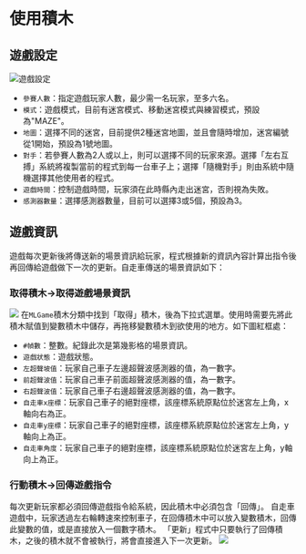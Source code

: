 # 使用積木
## 遊戲設定
![遊戲設定](https://imgur.com/2qGj4HT.jpg )
* `參賽人數`：指定遊戲玩家人數，最少需一名玩家，至多六名。
* `模式`：遊戲模式，目前有迷宮模式、移動迷宮模式與練習模式，預設為"MAZE"。
* `地圖`：選擇不同的迷宮，目前提供2種迷宮地圖，並且會隨時增加，迷宮編號從1開始，預設為1號地圖。
* `對手`：若參賽人數為2人或以上，則可以選擇不同的玩家來源。選擇「左右互搏」系統將複製當前的程式到每一台車子上；選擇「隨機對手」則由系統中隨機選擇其他使用者的程式。
* `遊戲時間`：控制遊戲時間，玩家須在此時縣內走出迷宮，否則視為失敗。
* `感測器數量`：選擇感測器數量，目前可以選擇3或5個，預設為3。

## 遊戲資訊
遊戲每次更新後將傳送新的場景資訊給玩家，程式根據新的資訊內容計算出指令後再回傳給遊戲做下一次的更新。自走車傳送的場景資訊如下：
### 取得積木→取得遊戲場景資訊
![](https://i.imgur.com/I8yetHa.png)
    在`MLGame`積木分類中找到「取得」積木，後為下拉式選單。使用時需要先將此積木賦值到變數積木中儲存，再拖移變數積木到欲使用的地方。如下圖紅框處：
* `#幀數`：整數。紀錄此次是第幾影格的場景資訊。
* `遊戲狀態`：遊戲狀態。
* `左超聲坡值`：玩家自己車子左邊超聲波感測器的值，為一數字。
* `前超聲波值`：玩家自己車子前面超聲波感測器的值，為一數字。
* `右超聲波值`：玩家自己車子右邊超聲波感測器的值，為一數字。
* `自走車x座標`：玩家自己車子的絕對座標，該座標系統原點位於迷宮左上角，x軸向右為正。
* `自走車y座標`：玩家自己車子的絕對座標，該座標系統原點位於迷宮左上角，y軸向上為正。
* `自走車角度`：玩家自己車子的絕對座標，該座標系統原點位於迷宮左上角，y軸向上為正。

### 行動積木→回傳遊戲指令
每次更新玩家都必須回傳遊戲指令給系統，因此積木中必須包含「回傳」。
自走車遊戲中，玩家透過左右輪轉速來控制車子，在回傳積木中可以放入變數積木，回傳此變數的值，或是直接放入一個數字積木。
「更新」程式中只要執行了回傳積木，之後的積木就不會被執行，將會直接進入下一次更新。
![](https://i.imgur.com/qg7UOWW.png)